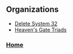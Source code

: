 ## Organizations
- [Delete System 32](DeleteSystem32.md)
- [Heaven's Gate Triads](HeavensGateTriads.md)

### [Home](../index.md)